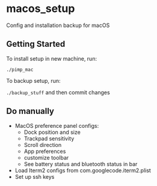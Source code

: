 # macos_setup

Config and installation backup for macOS

## Getting Started

To install setup in new machine, run:

`./pimp_mac`

To backup setup, run:

`./backup_stuff` and then commit changes

## Do manually

- MacOS preference panel configs:
	- Dock position and size
	- Trackpad sensitivity
	- Scroll direction
	- App preferences
	- customize toolbar
	- See battery status and bluetooth status in bar
- Load Iterm2 configs from com.googlecode.iterm2.plist
- Set up ssh keys
